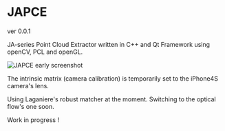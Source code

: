 JAPCE
=====

ver 0.0.1

JA-series Point Cloud Extractor written in C++ and Qt Framework using openCV, PCL and openGL.

![JAPCE early screenshot](http://www.stc0.co.uk/early_JAPCE_screenshot.jpg)

The intrinsic matrix (camera calibration) is temporarily set to the iPhone4S camera's lens.

Using Laganiere's robust matcher at the moment. Switching to the optical flow's one soon.

Work in progress !

